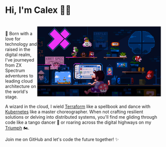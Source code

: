 # Hi, I'm Calex 👋🤘

<br />

<img align="right" alt="GIF" src="https://raw.githubusercontent.com/calexandre/calexandre/main/mario.gif" width="400px"/>

🚀 Born with a love for technology and raised in the digital realm, I've journeyed from ZX Spectrum adventures to leading cloud architecture on the world's stage. 

A wizard in the cloud, I wield [Terraform](https://www.terraform.io/) like a spellbook and dance with [Kubernetes](https://kubernetes.io/) like a master choreographer. When not crafting resilient solutions or delving into distributed systems, you'll find me gliding through code like a tango dancer 💃 or roaring across the digital highways on my [Triumph](https://www.triumphmotorcycles.pt/) 🏍️.

Join me on GitHub and let's code the future together! ✨

<!--
**calexandre/calexandre** is a ✨ _special_ ✨ repository because its `README.md` (this file) appears on your GitHub profile.

Here are some ideas to get you started:

- 🔭 I’m currently working on ...
- 🌱 I’m currently learning ...
- 👯 I’m looking to collaborate on ...
- 🤔 I’m looking for help with ...
- 💬 Ask me about ...
- 📫 How to reach me: ...
- 😄 Pronouns: ...
- ⚡ Fun fact: ...
-->
